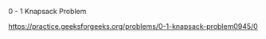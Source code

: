 0 - 1 Knapsack Problem


















https://practice.geeksforgeeks.org/problems/0-1-knapsack-problem0945/0




























